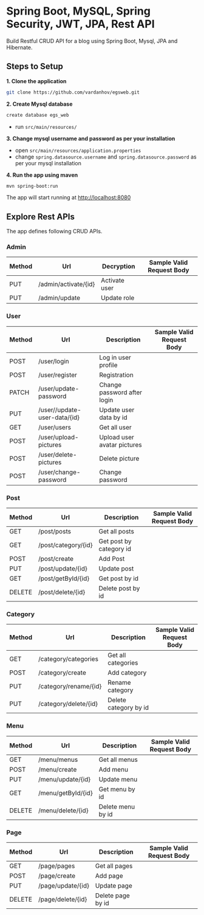# Spring Boot, MySQL, Spring Security, JWT, JPA, Rest API

Build Restful CRUD API for a blog using Spring Boot, Mysql, JPA and Hibernate.

## Steps to Setup

**1. Clone the application**

```bash
git clone https://github.com/vardanhov/egsweb.git
```

**2. Create Mysql database**
```bash
create database egs_web
```
- run `src/main/resources/`

**3. Change mysql username and password as per your installation**

+ open `src/main/resources/application.properties`
+ change `spring.datasource.username` and `spring.datasource.password` as per your mysql installation

**4. Run the app using maven**

```bash
mvn spring-boot:run
```
The app will start running at <http://localhost:8080>

## Explore Rest APIs

The app defines following CRUD APIs.

### Admin

| Method | Url | Decryption | Sample Valid Request Body | 
| ------ | --- | ---------- | --------------------------- |
| PUT   | /admin/activate/{id} | Activate user |  |
| PUT   | /admin/update | Update role  |  |

### User

| Method | Url | Description | Sample Valid Request Body |
| ------ | --- | ----------- | ------------------------- |
| POST    | /user/login | Log in  user profile | |
| POST    | /user/register | Registration | |
| PATCH    | /user/update-password | Change password after login | |
| PUT    | /user//update-user-data/{id} | Update user data by id | |
| GET    | /user/users | Get all user | |
| POST    | /user/upload-pictures | Upload user avatar pictures | |
| POST    | /user/delete-pictures | Delete picture | |
| POST    | /user/change-password | Change password| |


### Post

| Method | Url | Description | Sample Valid Request Body |
| ------ | --- | ----------- | ------------------------- |
| GET    | /post/posts | Get all posts | |
| GET    | /post/category/{id} | Get post by category id | |
| POST    | /post/create | Add Post | |
| PUT    | /post/update/{id} | Update post | |
| GET    | /post/getById/{id} | Get post by id | |
| DELETE    | /post/delete/{id} | Delete post by id | |


### Category

| Method | Url | Description | Sample Valid Request Body |
| ------ | --- | ----------- | ------------------------- |
| GET    | /category/categories | Get all categories | |
| POST    | /category/create | Add category | |
| PUT    | /category/rename/{id} | Rename category | |
| PUT    | /category/delete/{id} | Delete category by id | |


### Menu

| Method | Url | Description | Sample Valid Request Body |
| ------ | --- | ----------- | ------------------------- |
| GET    | /menu/menus | Get all menus | |
| POST    | /menu/create | Add menu | |
| PUT    | /menu/update/{id} | Update menu | |
| GET    | /menu/getById/{id} | Get menu by id | |
| DELETE    | /menu/delete/{id} | Delete menu by id | |


### Page

| Method | Url | Description | Sample Valid Request Body |
| ------ | --- | ----------- | ------------------------- |
| GET    | /page/pages | Get all pages | |
| POST    | /page/create | Add page | |
| PUT    | /page/update/{id} | Update page | |
| DELETE    | /page/delete/{id} | Delete page by id | |

